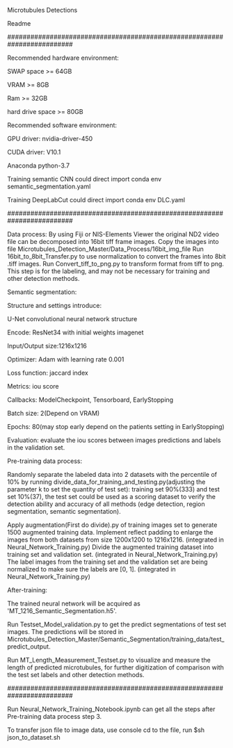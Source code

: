 Microtubules Detections

Readme

#########################################################################

Recommended hardware environment:

SWAP space >= 64GB

VRAM >= 8GB

Ram >= 32GB

hard drive space >= 80GB


Recommended software environment:

GPU driver: nvidia-driver-450

CUDA driver: V10.1

Anaconda python-3.7

Training semantic CNN could direct import conda env semantic_segmentation.yaml

Training DeepLabCut could direct import conda env DLC.yaml

#########################################################################

Data process:
By using Fiji or NIS-Elements Viewer the original ND2 video file can be decomposed into 16bit tiff frame images. Copy the images into file Microtubules_Detection_Master/Data_Process/16bit_img_file
Run  16bit_to_8bit_Transfer.py  to use normalization to convert the frames into 8bit .tiff images.
Run  Convert_tiff_to_png.py  to transform format from tiff to png. This step is for the labeling, and may not be necessary for training and other detection methods.





Semantic segmentation:

Structure and settings introduce:

U-Net convolutional neural network structure

Encode: ResNet34 with initial weights imagenet

Input/Output size:1216x1216

Optimizer: Adam with learning rate 0.001

Loss function: jaccard index

Metrics: iou score

Callbacks: ModelCheckpoint, Tensorboard, EarlyStopping

Batch size: 2(Depend on VRAM)

Epochs: 80(may stop early depend on the patients setting in EarlyStopping)

Evaluation: evaluate the iou scores between images predictions and labels in the validation set.



Pre-training data process:

Randomly separate the labeled data into 2 datasets with the percentile of 10% by running divide_data_for_training_and_testing.py(adjusting the parameter k to set the quantity of test set): training set 90%(333) and test set 10%(37), the test set could be used as a scoring dataset to verify the detection ability and accuracy of all methods (edge detection, region segmentation, semantic segmentation). 

Apply augmentation(First do divide).py of training images set to generate 1500 augmented training data.
Implement reflect padding  to enlarge the images from both datasets from size 1200x1200 to 1216x1216. (integrated in Neural_Network_Training.py)
Divide the augmented training dataset into training set and validation set. (integrated in Neural_Network_Training.py)
The label images from the training set and the validation set are being normalized to make sure the labels are [0, 1]. (integrated in Neural_Network_Training.py)




After-training:

The trained neural network will be acquired as 'MT_1216_Semantic_Segmentation.h5'.

Run Testset_Model_validation.py to get the predict segmentations of test set images. The predictions will be stored in Microtubules_Detection_Master/Semantic_Segmentation/training_data/test_predict_output.

Run MT_Length_Measurement_Testset.py to visualize and measure the length of predicted microtubules, for further digitization of comparison with the test set labels and other detection methods.



#########################################################################

Run Neural_Network_Training_Notebook.ipynb can get all the steps after Pre-training data process step 3.

To transfer json file to image data, use console cd to the file, run $sh json_to_dataset.sh
